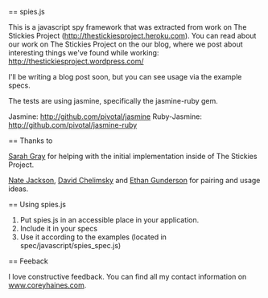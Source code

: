 == spies.js

This is a javascript spy framework that was extracted from work on The Stickies Project (http://thestickiesproject.heroku.com). 
You can read about our work on The Stickies Project on the our blog, where we post about interesting things we've found while working: http://thestickiesproject.wordpress.com/

I'll be writing a blog post soon, but you can see usage via the example specs.

The tests are using jasmine, specifically the jasmine-ruby gem.

Jasmine: http://github.com/pivotal/jasmine
Ruby-Jasmine: http://github.com/pivotal/jasmine-ruby

== Thanks to

[Sarah Gray](http://www.github.com/sarah) for helping with the initial implementation inside of The Stickies Project.

[Nate Jackson](http://www.github.com/njackson), [David Chelimsky](http://www.github.com/dchelimsky) and [Ethan Gunderson](http://github.com/ethangunderson) for pairing and usage ideas.

== Using spies.js

1. Put spies.js in an accessible place in your application.
2. Include it in your specs
3. Use it according to the examples (located in spec/javascript/spies_spec.js)

== Feeback

I love constructive feedback. You can find all my contact information on www.coreyhaines.com.


